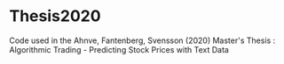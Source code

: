 # Thesis2020
Code used in the Ahnve, Fantenberg, Svensson (2020) Master's Thesis : Algorithmic Trading - Predicting Stock Prices with Text Data
